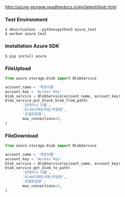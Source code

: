 http://azure-storage.readthedocs.io/en/latest/blob.html

### Test Environment

```shell
$ mkvirtualenv --python=python3 azure_test
$ workon azure_test

```

### Installation Azure SDK

```shell
$ pip install azure
```

### FileUpload

```python
from azure.storage.blob import BlobService

account_name = '계정이름'
account_key = 'Access Key'
blob_service = BlobService(account_name, account_key)
blob_service.put_block_blob_from_path(
        '컨테이너 이름',
        'blob디렉토리명/파일명',
        '로컬파일명',
        max_connections=5,
)
```

### FileDownload

```python
from azure.storage.blob import BlobService

account_name = '계정이름'
account_key = 'Access Key'
blob_service = BlobService(account_name, account_key)
blob_service.get_blob_to_path(
        '컨테이너 이름',
        'blob디렉토리명/파일명',
        '로컬파일명',
        max_connections=5,
)
```